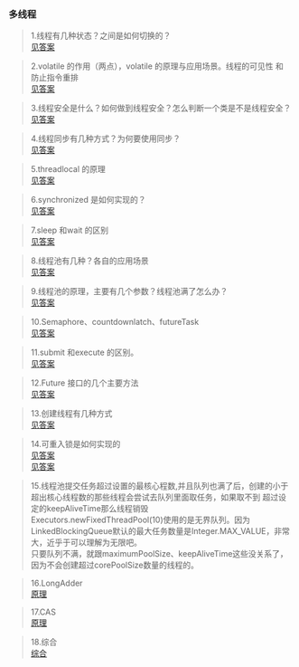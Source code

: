 ### 多线程
> 1.线程有几种状态？之间是如何切换的？<br/>
[见答案](https://blog.csdn.net/pange1991/article/details/53860651)<br/>


> 2.volatile 的作用（两点），volatile 的原理与应用场景。线程的可见性 和 防止指令重排<br/>
[见答案](https://www.cnblogs.com/chenssy/p/6379280.html)<br/>

> 3.线程安全是什么？如何做到线程安全？怎么判断一个类是不是线程安全？ <br/>
[见答案](https://www.jianshu.com/p/f796f891c486)<br/>

> 4.线程同步有几种方式？为何要使用同步？<br/>
[见答案](https://www.jianshu.com/p/f796f891c486)<br/>

> 5.threadlocal 的原理<br/>
[见答案](https://blog.csdn.net/xlgen157387/article/details/78297568)<br/>

> 6.synchronized 是如何实现的？<br/>
[见答案](https://blog.csdn.net/thousa_ho/article/details/77992743)<br/>

> 7.sleep 和wait 的区别<br/>
[见答案](https://blog.csdn.net/xyh269/article/details/52613507)<br/>
 
> 8.线程池有几种？各自的应用场景<br/>
[见答案](https://blog.csdn.net/WenJunZenDeQingRuXu/article/details/79488348)<br/>

> 9.线程池的原理，主要有几个参数？线程池满了怎么办？<br/>
[见答案](https://www.jianshu.com/p/edab547f2710)<br/>

> 10.Semaphore、countdownlatch、futureTask<br/>
[见答案](https://www.cnblogs.com/Eason-S/p/5763418.html?utm_source=itdadao&utm_medium=referral)<br/>

> 11.submit 和execute 的区别。<br/>
[见答案](https://www.jianshu.com/p/29610984f1dd)<br/>

> 12.Future 接口的几个主要方法<br/>
[见答案](https://blog.csdn.net/qq_38345606/article/details/82829400)<br/>

> 13.创建线程有几种方式<br/>
[见答案](https://blog.csdn.net/m0_37840000/article/details/79756932)<br/>

> 14.可重入锁是如何实现的<br/>
[见答案](https://www.cnblogs.com/gxyandwmm/p/9387833.html)<br/>
[见答案](https://blog.csdn.net/pb_yan/article/details/80502119)<br/>

> 15.线程池提交任务超过设置的最核心程数,并且队列也满了后，创建的小于超出核心线程数的那些线程会尝试去队列里面取任务，如果取不到 超过设定的keepAliveTime那么线程销毁<br/>
Executors.newFixedThreadPool(10)使用的是无界队列。因为LinkedBlockingQueue默认的最大任务数量是Integer.MAX_VALUE，非常大，近乎于可以理解为无限吧。<br/>
只要队列不满，就跟maximumPoolSize、keepAliveTime这些没关系了，因为不会创建超过corePoolSize数量的线程的。<br/>

> 16.LongAdder<br/>
[原理](https://www.cnblogs.com/myseries/p/12699433.html)<br/>

> 17.CAS<br/>
[原理](https://mp.weixin.qq.com/s/ZwIBesNycqtAaZj_OjvhxQ)<br/>

> 18.综合<br/>
[综合](https://github.com/minfei-miffy/Java-mianshi-note/blob/master/Java%E6%A0%B8%E5%BF%83%E9%9D%A2%E8%AF%95%E7%9F%A5%E8%AF%86%E9%9B%86%E2%80%94Java%E5%B9%B6%E5%8F%91%E7%BC%96%E7%A8%8B%E9%9D%A2%E8%AF%95%E9%A2%98.md)<br/>
